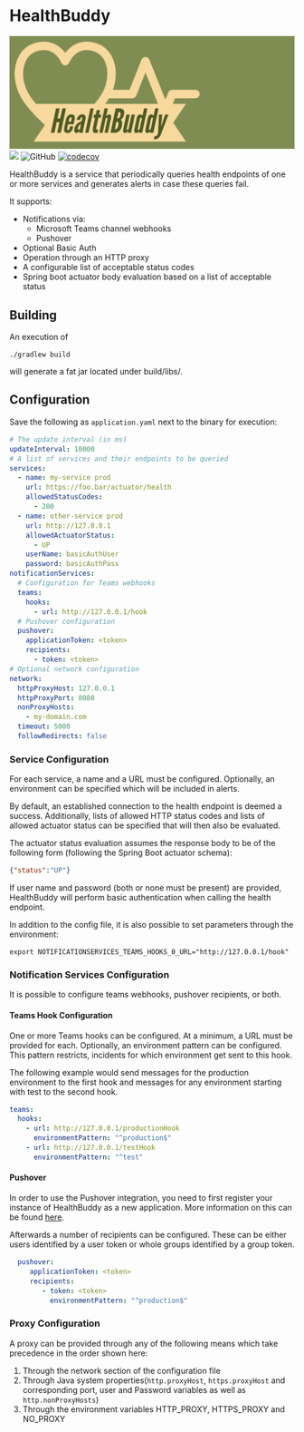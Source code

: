 # HealthBuddy
![](images/banner.png)
![](https://github.com/dschanoeh/HealthBuddy/workflows/build/badge.svg)
![GitHub](https://img.shields.io/github/license/dschanoeh/HealthBuddy)
[![codecov](https://codecov.io/gh/dschanoeh/HealthBuddy/branch/main/graph/badge.svg?token=AWFQL4U1A5)](https://codecov.io/gh/dschanoeh/HealthBuddy)

HealthBuddy is a service that periodically queries health endpoints of one
or more services and generates alerts in case these queries fail.

It supports:
* Notifications via:
  * Microsoft Teams channel webhooks
  * Pushover
* Optional Basic Auth
* Operation through an HTTP proxy
* A configurable list of acceptable status codes
* Spring boot actuator body evaluation based on a list of acceptable status

## Building

An execution of
```
./gradlew build  
```
will generate a fat jar located under build/libs/. 

## Configuration

Save the following as ```application.yaml``` next to the binary for execution:
```yaml
# The update interval (in ms)
updateInterval: 10000
# A list of services and their endpoints to be queried
services: 
  - name: my-service prod
    url: https://foo.bar/actuator/health
    allowedStatusCodes:
      - 200
  - name: other-service prod
    url: http://127.0.0.1
    allowedActuatorStatus:
      - UP
    userName: basicAuthUser
    password: basicAuthPass
notificationServices:
  # Configuration for Teams webhooks
  teams:
    hooks:
      - url: http://127.0.0.1/hook
  # Pushover configuration
  pushover:
    applicationToken: <token>
    recipients:
      - token: <token>
# Optional network configuration
network:
  httpProxyHost: 127.0.0.1
  httpProxyPort: 8080
  nonProxyHosts:
    - my-domain.com
  timeout: 5000
  followRedirects: false
```

### Service Configuration
For each service, a name and a URL must be configured. Optionally, an environment can be
specified which will be included in alerts.

By default, an established connection to the health endpoint is deemed a success. Additionally,
lists of allowed HTTP status codes and lists of allowed actuator status can be specified that
will then also be evaluated.

The actuator status evaluation assumes the response body to be of the following form (following
the Spring Boot actuator schema):
```json
{"status":"UP"}
```

If user name and password (both or none must be present) are provided, HealthBuddy will perform
basic authentication when calling the health endpoint.

In addition to the config file, it is also possible to set parameters through the environment:
```shell
export NOTIFICATIONSERVICES_TEAMS_HOOKS_0_URL="http://127.0.0.1/hook"
```

### Notification Services Configuration
It is possible to configure teams webhooks, pushover recipients, or both.

#### Teams Hook Configuration
One or more Teams hooks can be configured. At a minimum, a URL must be provided for each.
Optionally, an environment pattern can be configured. This pattern restricts, incidents for which
environment get sent to this hook.

The following example would send messages for the production environment to the first hook and
messages for any environment starting with test to the second hook.
```yaml
teams:
  hooks:
    - url: http://127.0.0.1/productionHook
      environmentPattern: "^production$"
    - url: http://127.0.0.1/testHook
      environmentPattern: "^test"
```

#### Pushover
In order to use the Pushover integration, you need to first register your instance of
HealthBuddy as a new application. More information on this can be found
[here](https://pushover.net/api).

Afterwards a number of recipients can be configured. These can be either users identified
by a user token or whole groups identified by a group token.

```yaml
  pushover:
     applicationToken: <token>
     recipients:
        - token: <token>
          environmentPattern: "^production$"
```

### Proxy Configuration
A proxy can be provided through any of the following means which take precedence in the order
shown here:
1. Through the network section of the configuration file
2. Through Java system properties(`http.proxyHost`, `https.proxyHost` and corresponding 
   port, user and Password variables as well as `http.nonProxyHosts`)
3. Through the environment variables HTTP_PROXY, HTTPS_PROXY and NO_PROXY